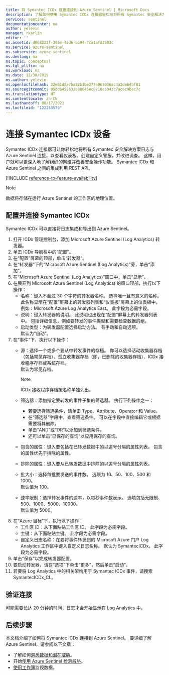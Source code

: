 ```yaml
---
title: 将 Symantec ICDx 数据连接到 Azure Sentinel | Microsoft Docs
description: 了解如何使用 Symantec ICDx 连接器轻松地将所有 Symantec 安全解决方案日志与 Azure Sentinel 连接。
services: sentinel
documentationcenter: na
author: yelevin
manager: rkarlin
editor: ''
ms.assetid: d068223f-395e-46d6-bb94-7ca1afd3503c
ms.service: azure-sentinel
ms.subservice: azure-sentinel
ms.devlang: na
ms.topic: conceptual
ms.tgt_pltfrm: na
ms.workload: na
ms.date: 12/30/2019
ms.author: yelevin
ms.openlocfilehash: 22e01d8e7ba82b1be277a967036ac4a2deb4bf81
ms.sourcegitcommit: 05dd6452632e00645ec0716a5943c7ac6c9bec7c
ms.translationtype: HT
ms.contentlocale: zh-CN
ms.lasthandoff: 08/17/2021
ms.locfileid: "122253579"
---
```

# <a name="connect-your-symantec-icdx-appliance"></a>连接 Symantec ICDx 设备 



Symantec ICDx 连接器可让你轻松地将所有 Symantec 安全解决方案日志与 Azure Sentinel 连接，以查看仪表板、创建自定义警报，并改进调查。 这样，用户就可以更深入地了解组织的网络并改善安全操作功能。 Symantec ICDx 和 Azure Sentinel 之间的集成利用 REST API。

[!INCLUDE [reference-to-feature-availability](includes/reference-to-feature-availability.md)]

> [!NOTE]
> 数据将存储在运行 Azure Sentinel 的工作区的地理位置。

## <a name="configure-and-connect-symantec-icdx"></a>配置并连接 Symantec ICDx 

Symantec ICDx 可以直接将日志集成和导出到 Azure Sentinel。

1. 打开 ICDx 管理控制台，添加 Microsoft Azure Sentinel (Log Analytics) 转发器。
2. 单击 ICDx 导航栏中的“配置”。 
3. 在“配置”屏幕的顶部，单击“转发器”。
4. 在“转发器”下的“Microsoft Azure Sentinel (Log Analytics)”旁，单击“添加”。 
4. 在“Microsoft Azure Sentinel (Log Analytics)”窗口中，单击“显示”。 
5. 在展开到 Microsoft Azure Sentinel (Log Analytics) 的窗口顶部，执行以下操作：
    -   名称：键入不超过 30 个字符的转发器名称。 选择唯一且有意义的名称。 此名称显示在“配置”屏幕上的转发器列表和“仪表板”屏幕上的仪表板中。 例如：Microsoft Azure Log Analytics East。 此字段为必需字段。
    -   说明：键入转发器的说明。 此说明也出现在“配置”屏幕上的转发器列表中。 包括详细信息，例如要转发的事件类型和需要检查数据的组。
    -   启动类型：为转发器配置选择启动方法。 有手动和自动选项。<br>默认为“自动”。 
6. 在“事件”下，执行以下操作： 
    - 源：选择一个或多个要从中转发事件的存档。 你可以选择活动收集器存档（包括常见存档）、孤立收集器存档（即，已删除的收集器存档）、ICDx 接收程序存档或系统存档。 <br>默认为常见存档。
      > [!NOTE]
      > ICDx 接收程序存档按名称单独列出。 
 
    - 筛选器：添加指定要转发的事件子集的筛选器。 执行下列操作之一：
        - 若要选择筛选条件，请单击 Type、Attribute、Operator 和 Value。 
        - 在“筛选器”字段中，查看筛选条件。 可以在字段中直接编辑它或根据需要将其删除。
        - 单击“AND”或“OR”以添加到筛选条件。
        - 还可以单击“已保存的查询”以应用保存的查询。
    - 包含的属性：键入要包括在已转发数据中的以逗号分隔的属性列表。 包含的属性优先于排除的属性。
    - 排除的属性：键入要从已转发数据中排除的以逗号分隔的属性列表。
    - 批大小：选择每批要发送的事件数。 选项为 10、50、100、500 和 1000。<br>默认值为 100。 
    - 速率限制：选择转发事件的速率，以每秒事件数表示。 选项包括无限制、500、1000、5000、10000。 <br> 默认值为 5000。 
7. 在“Azure 目标”下，执行以下操作： 
    - 工作区 ID：从下面粘贴工作区 ID。 此字段为必需字段。
    - 主键：从下面粘贴主键。 此字段为必需字段。
    - 自定义日志名称：在要将事件转发到的 Microsoft Azure 门户 Log Analytics 工作区中键入自定义日志名称。 默认为 SymantecICDx。 此字段为必需字段。
8. 单击“保存”以完成转发器配置。 
9. 要启动转发器，请在“选项”下单击“更多”，然后单击“启动”。
10. 若要将 Log Analytics 中的相关架构用于 Symantec ICDx 事件，请搜索 SymantecICDx_CL。


## <a name="validate-connectivity"></a>验证连接

可能需要长达 20 分钟的时间，日志才会开始显示在 Log Analytics 中。 



## <a name="next-steps"></a>后续步骤
本文档介绍了如何将 Symantec ICDx 连接到 Azure Sentinel。 要详细了解 Azure Sentinel，请参阅以下文章：
- 了解如何[洞悉数据和潜在威胁](get-visibility.md)。
- 开始[使用 Azure Sentinel 检测威胁](detect-threats-built-in.md)。
- [使用工作簿](monitor-your-data.md)监视数据。